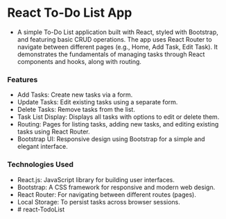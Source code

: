 # React To-Do List App

- A simple To-Do List application built with React, styled with Bootstrap, and featuring basic CRUD operations. The app uses React Router to navigate between different pages (e.g., Home, Add Task, Edit Task). It demonstrates the fundamentals of managing tasks through React components and hooks, along with routing.


### Features

- Add Tasks: Create new tasks via a form.
- Update Tasks: Edit existing tasks using a separate form.
- Delete Tasks: Remove tasks from the list.
- Task List Display: Displays all tasks with options to edit or delete them.
- Routing: Pages for listing tasks, adding new tasks, and editing existing tasks using React Router.
- Bootstrap UI: Responsive design using Bootstrap for a simple and elegant interface.

### Technologies Used

- React.js: JavaScript library for building user interfaces.
- Bootstrap: A CSS framework for responsive and modern web design.
- React Router: For navigating between different routes (pages).
- Local Storage: To persist tasks across browser sessions.
- #   r e a c t - T o d o L i s t 
 
 
